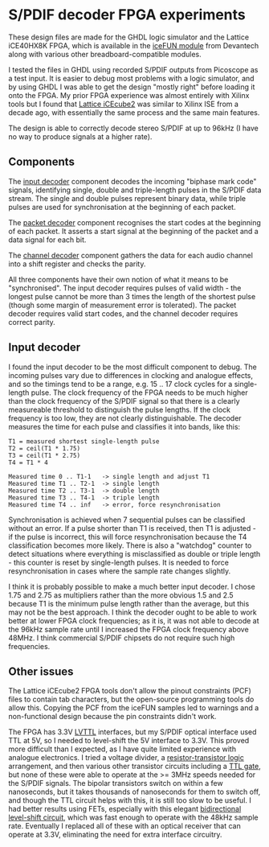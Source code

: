 
S/PDIF decoder FPGA experiments
===============================

These design files are made for the GHDL logic simulator and the Lattice
iCE40HX8K FPGA, which is available in the
[iceFUN module](https://www.robot-electronics.co.uk/icefun.html) from
Devantech along with various other breadboard-compatible modules.

I tested the files in GHDL using recorded S/PDIF outputs from Picoscope
as a test input. It is easier to debug most problems with a logic simulator,
and by using GHDL I was able to get the design "mostly right" before
loading it onto the FPGA. My prior FPGA experience was almost entirely
with Xilinx tools but I found that 
[Lattice iCEcube2](https://www.latticesemi.com/iCEcube2) was similar
to Xilinx ISE from a decade ago, with essentially the same process and
the same main features.

The design is able to correctly decode stereo S/PDIF at up to 96kHz
(I have no way to produce signals at a higher rate).

Components
----------

The [input decoder](input_decoder.vhdl) component decodes the incoming
"biphase mark code" signals, identifying single, double and triple-length
pulses in the S/PDIF data stream.
The single and double pulses represent binary data, while triple
pulses are used for synchronisation at the beginning of each packet.

The [packet decoder](packet_decoder.vhdl) component recognises the
start codes at the beginning of each packet. It asserts a start signal
at the beginning of the packet and a data signal for each bit.

The [channel decoder](channel_decoder.vhdl) component gathers the
data for each audio channel into a shift register and checks the parity.

All three components have their own notion of what it means to be
"synchronised". The input decoder requires pulses of valid width - the
longest pulse cannot be more than 3 times the length of the shortest pulse
(though some margin of measurement error is tolerated). The packet decoder
requires valid start codes, and the channel decoder requires correct parity.


Input decoder
-------------

I found the input decoder to be the most difficult component to debug.
The incoming pulses vary due to differences in clocking and analogue
effects, and so the timings tend to be a range, e.g. 15 .. 17 clock
cycles for a single-length pulse. The clock frequency of the FPGA
needs to be much higher than the clock frequency of the S/PDIF signal
so that there is a clearly measureable threshold to distinguish the
pulse lengths. If the clock frequency is too low, they are not clearly
distinguishable. The decoder measures the time for each pulse and
classifies it into bands, like this:

    T1 = measured shortest single-length pulse
    T2 = ceil(T1 * 1.75)
    T3 = ceil(T1 * 2.75)
    T4 = T1 * 4

    Measured time 0 .. T1-1   -> single length and adjust T1
    Measured time T1 .. T2-1  -> single length
    Measured time T2 .. T3-1  -> double length
    Measured time T3 .. T4-1  -> triple length
    Measured time T4 .. inf   -> error, force resynchronisation

Synchronisation is achieved when 7 sequential pulses can be
classified without an error. If a pulse shorter than T1 is
received, then T1 is adjusted - if the pulse is incorrect,
this will force resynchronisation because the T4 classification
becomes more likely. There is also a "watchdog" counter to detect 
situations where everything is misclassified as double or triple
length - this counter is reset by single-length pulses. It is needed
to force resynchronisation in cases where the sample rate changes
slightly.

I think it is probably possible to make a much better input decoder.
I chose 1.75 and 2.75 as multipliers rather than the more obvious
1.5 and 2.5 because T1 is the minimum pulse length rather than the
average, but this may not be the best approach.
I think the decoder ought to be able to work better at lower FPGA clock
frequencies; as it is, it was not able to decode at the 96kHz sample
rate until I increased the FPGA clock frequency above 48MHz. I think
commercial S/PDIF chipsets do not require such high frequencies.

Other issues
------------

The Lattice iCEcube2 FPGA tools don't allow the pinout constraints (PCF)
files to contain tab characters, but the open-source programming tools
do allow this. Copying the PCF from the iceFUN samples led to warnings
and a non-functional design because the pin constraints didn't work.

The FPGA has 3.3V [LVTTL](https://en.wikipedia.org/wiki/Transistor%E2%80%93transistor_logic)
interfaces, but my S/PDIF optical interface
used TTL at 5V, so I needed to level-shift the 5V interface to 3.3V.
This proved more difficult than I expected, as I have quite limited
experience with analogue electronics. I tried a voltage divider, a
[resistor-transistor logic](https://en.wikipedia.org/wiki/Resistor%E2%80%93transistor_logic)
arrangement, and then various other transistor circuits including a
[TTL gate](https://en.wikipedia.org/wiki/Transistor%E2%80%93transistor_logic#/media/File:7400_Circuit.svg),
but none of these were able to operate at the >= 3MHz speeds needed
for the S/PDIF signals. The bipolar transistors switch on within a 
few nanoseconds, but it takes thousands of nanoseconds for them to switch off,
and though the TTL circuit helps with this, it is still too slow
to be useful. I had better results using FETs, especially with this elegant
[bidirectional level-shift circuit](http://husstechlabs.com/support/tutorials/bi-directional-level-shifter/),
which was fast enough to operate with the 48kHz sample rate.
Eventually I replaced all of these with an optical receiver that
can operate at 3.3V, eliminating the need for extra interface circuitry.


